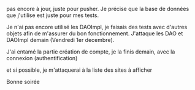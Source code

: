 pas encore à jour, juste pour pusher.
Je précise que la base de données que j'utilise est juste pour mes tests.

Je n'ai pas encore utilisé les DAOImpl, je faisais des tests avec d'autres objets afin de m'assurer du bon fonctionnement. J'attaque les DAO et DAOImpl demain (Vendredi 1er decembre).

J'ai entamé la partie création de compte, je la finis demain, avec la connexion (authentification)

et si possible, je m'attaquerai à la liste des sites à afficher

Bonne soirée